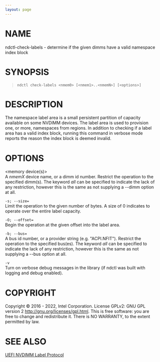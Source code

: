 ```yaml
---
layout: page
---
```


# NAME

ndctl-check-labels - determine if the given dimms have a valid namespace
index block

# SYNOPSIS

>     ndctl check-labels <nmem0> [<nmem1>..<nmemN>] [<options>]

# DESCRIPTION

The namespace label area is a small persistent partition of capacity
available on some NVDIMM devices. The label area is used to provision
one, or more, namespaces from regions. In addition to checking if a
label area has a valid index block, running this command in verbose mode
reports the reason the index block is deemed invalid.

# OPTIONS

\<memory device(s)\>  
A *nmemX* device name, or a dimm id number. Restrict the operation to
the specified dimm(s). The keyword *all* can be specified to indicate
the lack of any restriction, however this is the same as not supplying a
--dimm option at all.

`-s; --size=`  
Limit the operation to the given number of bytes. A size of 0 indicates
to operate over the entire label capacity.

`-O; --offset=`  
Begin the operation at the given offset into the label area.

`-b; --bus=`  
A bus id number, or a provider string (e.g. "ACPI.NFIT"). Restrict the
operation to the specified bus(es). The keyword *all* can be specified
to indicate the lack of any restriction, however this is the same as not
supplying a --bus option at all.

`-v`  
Turn on verbose debug messages in the library (if ndctl was built with
logging and debug enabled).

# COPYRIGHT

Copyright © 2016 - 2022, Intel Corporation. License GPLv2: GNU GPL
version 2 <http://gnu.org/licenses/gpl.html>. This is free software: you
are free to change and redistribute it. There is NO WARRANTY, to the
extent permitted by law.

# SEE ALSO

[UEFI NVDIMM Label
Protocol](http://www.uefi.org/sites/default/files/resources/UEFI_Spec_2_7.pdf)
